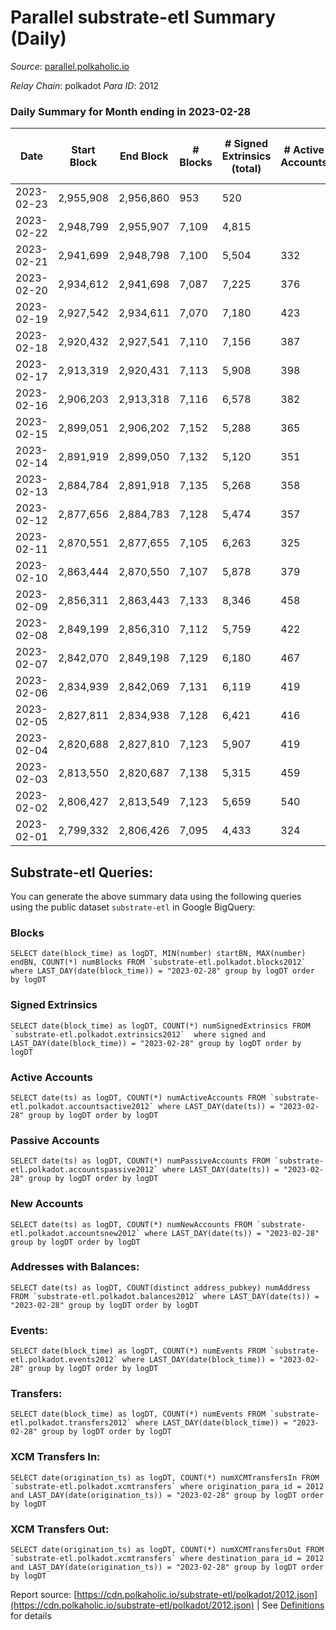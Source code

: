 # Parallel substrate-etl Summary (Daily)

_Source_: [parallel.polkaholic.io](https://parallel.polkaholic.io)

*Relay Chain*: polkadot
*Para ID*: 2012



### Daily Summary for Month ending in 2023-02-28


| Date | Start Block | End Block | # Blocks | # Signed Extrinsics (total) | # Active Accounts | # Passive | # New | # Addresses with Balances | # Events | # Transfers | # XCM Transfers In | # XCM Transfers Out | Issues | 
| ---- | ----------- | --------- | -------- | --------------------------- | ----------------- | --------- | ----- | ------------------------- | -------- | ----------- | ------------------ | ------------------- | ------ |
| 2023-02-23 | 2,955,908 | 2,956,860 | 953 | 520 |  |  |  |  | 4,966 | 60 ($1,765.92) |   |   |  |
| 2023-02-22 | 2,948,799 | 2,955,907 | 7,109 | 4,815 |  |  |  |  | 44,727 | 1,657 ($65,011.96) |   |   |  |
| 2023-02-21 | 2,941,699 | 2,948,798 | 7,100 | 5,504 | 332 | 28 | 7 | 47,186 | 48,331 | 1,668 ($60,768.29) |   |   |  |
| 2023-02-20 | 2,934,612 | 2,941,698 | 7,087 | 7,225 | 376 | 28 | 10 | 47,179 | 58,548 | 2,021 ($82,216.69) |   |   |  |
| 2023-02-19 | 2,927,542 | 2,934,611 | 7,070 | 7,180 | 423 | 28 | 14 | 47,169 | 58,115 | 1,956 ($64,800.36) |   |   |  |
| 2023-02-18 | 2,920,432 | 2,927,541 | 7,110 | 7,156 | 387 | 30 | 10 | 47,156 | 57,923 | 1,861 ($54,550.93) |   |   |  |
| 2023-02-17 | 2,913,319 | 2,920,431 | 7,113 | 5,908 | 398 | 31 | 11 | 47,146 | 51,319 | 1,909 ($83,615.20) |   |   |  |
| 2023-02-16 | 2,906,203 | 2,913,318 | 7,116 | 6,578 | 382 | 35 | 17 | 47,136 | 55,326 | 2,161 ($71,311.48) | 133 ($136,950.85) | 118 ($80,841.94) |  |
| 2023-02-15 | 2,899,051 | 2,906,202 | 7,152 | 5,288 | 365 | 27 | 8 | 47,119 | 48,278 | 1,855 ($46,871.65) | 109 ($83,542.22) | 104 ($142,953.02) |  |
| 2023-02-14 | 2,891,919 | 2,899,050 | 7,132 | 5,120 | 351 | 35 | 13 | 47,111 | 47,106 | 1,686 ($46,250.39) | 95 ($494,955.41) | 85 ($242,800.07) |  |
| 2023-02-13 | 2,884,784 | 2,891,918 | 7,135 | 5,268 | 358 | 31 | 11 | 47,098 | 48,710 | 1,956 ($79,751.43) | 117 ($801,086.27) | 115 ($722,920.72) |  |
| 2023-02-12 | 2,877,656 | 2,884,783 | 7,128 | 5,474 | 357 | 30 | 12 | 47,087 | 49,233 | 1,795 ($78,726.22) | 60 ($84,187.43) | 90 ($450,147.73) |  |
| 2023-02-11 | 2,870,551 | 2,877,655 | 7,105 | 6,263 | 325 | 32 | 11 | 47,077 | 52,228 | 1,380 ($23,148.02) | 66 ($64,243.47) | 69 ($93,240.44) |  |
| 2023-02-10 | 2,863,444 | 2,870,550 | 7,107 | 5,878 | 379 | 29 | 10 | 47,066 | 54,142 | 2,782 ($96,368.19) | 89 ($97,575.82) | 112 ($181,349.69) |  |
| 2023-02-09 | 2,856,311 | 2,863,443 | 7,133 | 8,346 | 458 | 36 | 8 | 47,056 | 68,907 | 3,405 ($171,575.28) | 136 ($233,420.48) | 189 ($342,285.62) |  |
| 2023-02-08 | 2,849,199 | 2,856,310 | 7,112 | 5,759 | 422 | 30 | 12 | 47,048 | 53,616 | 2,590 ($77,917.84) | 86 ($104,697.08) | 97 ($149,278.07) |  |
| 2023-02-07 | 2,842,070 | 2,849,198 | 7,129 | 6,180 | 467 | 32 | 12 | 47,036 | 57,456 | 2,492 ($60,522.85) | 95 ($107,141.57) | 131 ($573,966.08) |  |
| 2023-02-06 | 2,834,939 | 2,842,069 | 7,131 | 6,119 | 419 | 32 | 11 | 47,024 | 55,967 | 2,550 ($140,625.79) | 92 ($59,746.51) | 88 ($128,398.59) |  |
| 2023-02-05 | 2,827,811 | 2,834,938 | 7,128 | 6,421 | 416 | 23 | 8 | 47,013 | 57,526 | 2,373 ($104,389.99) | 89 ($121,960.02) | 101 ($632,041.36) |  |
| 2023-02-04 | 2,820,688 | 2,827,810 | 7,123 | 5,907 | 419 | 34 | 18 | 47,005 | 57,486 | 3,608 ($201,013.43) | 121 ($157,648.62) | 83 ($91,640.11) |  |
| 2023-02-03 | 2,813,550 | 2,820,687 | 7,138 | 5,315 | 459 | 29 | 7 | 46,987 | 55,413 | 3,428 ($234,115.86) | 101 ($145,749.74) | 144 ($176,675.29) |  |
| 2023-02-02 | 2,806,427 | 2,813,549 | 7,123 | 5,659 | 540 | 33 | 18 | 46,980 | 58,787 | 2,991 ($214,935.11) | 87 ($254,047.71) | 122 ($247,690.79) |  |
| 2023-02-01 | 2,799,332 | 2,806,426 | 7,095 | 4,433 | 324 | 30 | 12 | 46,962 | 40,633 | 1,682 ($86,093.59) | 84 ($28,080.76) | 70 ($35,174.06) |  |

## Substrate-etl Queries:
You can generate the above summary data using the following queries using the public dataset `substrate-etl` in Google BigQuery:


### Blocks
```
SELECT date(block_time) as logDT, MIN(number) startBN, MAX(number) endBN, COUNT(*) numBlocks FROM `substrate-etl.polkadot.blocks2012`  where LAST_DAY(date(block_time)) = "2023-02-28" group by logDT order by logDT
```


### Signed Extrinsics
```
SELECT date(block_time) as logDT, COUNT(*) numSignedExtrinsics FROM `substrate-etl.polkadot.extrinsics2012`  where signed and LAST_DAY(date(block_time)) = "2023-02-28" group by logDT order by logDT
```


### Active Accounts
```
SELECT date(ts) as logDT, COUNT(*) numActiveAccounts FROM `substrate-etl.polkadot.accountsactive2012` where LAST_DAY(date(ts)) = "2023-02-28" group by logDT order by logDT
```


### Passive Accounts
```
SELECT date(ts) as logDT, COUNT(*) numPassiveAccounts FROM `substrate-etl.polkadot.accountspassive2012` where LAST_DAY(date(ts)) = "2023-02-28" group by logDT order by logDT
```


### New Accounts
```
SELECT date(ts) as logDT, COUNT(*) numNewAccounts FROM `substrate-etl.polkadot.accountsnew2012` where LAST_DAY(date(ts)) = "2023-02-28" group by logDT order by logDT
```


### Addresses with Balances:
```
SELECT date(ts) as logDT, COUNT(distinct address_pubkey) numAddress FROM `substrate-etl.polkadot.balances2012` where LAST_DAY(date(ts)) = "2023-02-28" group by logDT order by logDT
```


### Events:
```
SELECT date(block_time) as logDT, COUNT(*) numEvents FROM `substrate-etl.polkadot.events2012` where LAST_DAY(date(block_time)) = "2023-02-28" group by logDT order by logDT
```


### Transfers:
```
SELECT date(block_time) as logDT, COUNT(*) numEvents FROM `substrate-etl.polkadot.transfers2012` where LAST_DAY(date(block_time)) = "2023-02-28" group by logDT order by logDT
```


### XCM Transfers In:
```
SELECT date(origination_ts) as logDT, COUNT(*) numXCMTransfersIn FROM `substrate-etl.polkadot.xcmtransfers` where origination_para_id = 2012 and LAST_DAY(date(origination_ts)) = "2023-02-28" group by logDT order by logDT
```


### XCM Transfers Out:
```
SELECT date(origination_ts) as logDT, COUNT(*) numXCMTransfersOut FROM `substrate-etl.polkadot.xcmtransfers` where destination_para_id = 2012 and LAST_DAY(date(origination_ts)) = "2023-02-28" group by logDT order by logDT
```



Report source: [https://cdn.polkaholic.io/substrate-etl/polkadot/2012.json](https://cdn.polkaholic.io/substrate-etl/polkadot/2012.json) | See [Definitions](/DEFINITIONS.md) for details
